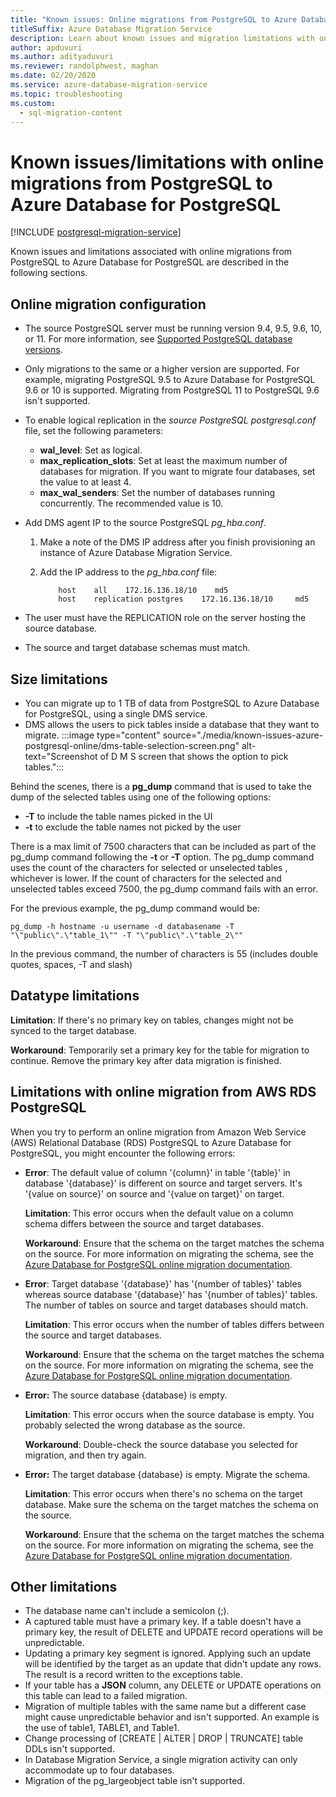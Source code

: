 ```yaml
---
title: "Known issues: Online migrations from PostgreSQL to Azure Database for PostgreSQL"
titleSuffix: Azure Database Migration Service
description: Learn about known issues and migration limitations with online migrations from PostgreSQL to Azure Database for PostgreSQL using the Azure Database Migration Service.
author: apduvuri
ms.author: adityaduvuri
ms.reviewer: randolphwest, maghan
ms.date: 02/20/2020
ms.service: azure-database-migration-service
ms.topic: troubleshooting
ms.custom:
  - sql-migration-content
---
```


# Known issues/limitations with online migrations from PostgreSQL to Azure Database for PostgreSQL

[!INCLUDE [postgresql-migration-service](includes/postgresql-migration-service.md)]

Known issues and limitations associated with online migrations from PostgreSQL to Azure Database for PostgreSQL are described in the following sections.

## Online migration configuration

- The source PostgreSQL server must be running version 9.4, 9.5, 9.6, 10, or 11. For more information, see [Supported PostgreSQL database versions](../postgresql/concepts-supported-versions.md).
- Only migrations to the same or a higher version are supported. For example, migrating PostgreSQL 9.5 to Azure Database for PostgreSQL 9.6 or 10 is supported. Migrating from PostgreSQL 11 to PostgreSQL 9.6 isn't supported.
- To enable logical replication in the *source PostgreSQL postgresql.conf* file, set the following parameters:

  - **wal_level**: Set as logical.
  - **max_replication_slots**: Set at least the maximum number of databases for migration. If you want to migrate four databases, set the value to at least 4.
  - **max_wal_senders**: Set the number of databases running concurrently. The recommended value is 10.
- Add DMS agent IP to the source PostgreSQL *pg_hba.conf*.
  1. Make a note of the DMS IP address after you finish provisioning an instance of Azure Database Migration Service.
  1. Add the IP address to the *pg_hba.conf* file:

      ```
          host    all    172.16.136.18/10    md5
          host    replication postgres    172.16.136.18/10     md5
      ```

- The user must have the REPLICATION role on the server hosting the source database.
- The source and target database schemas must match.

## Size limitations

- You can migrate up to 1 TB of data from PostgreSQL to Azure Database for PostgreSQL, using a single DMS service.
- DMS allows the users to pick tables inside a database that they want to migrate.
:::image type="content" source="./media/known-issues-azure-postgresql-online/dms-table-selection-screen.png" alt-text="Screenshot of D M S screen that shows the option to pick tables."::: 

Behind the scenes, there is a **pg_dump** command that is used to take the dump of the selected tables using one of the following options:
 - **-T** to include the table names picked in the UI
 - **-t** to exclude the table names not picked by the user
 
There is a max limit of 7500 characters that can be included as part of the pg_dump command following the **-t** or **-T** option. The pg_dump command uses the count of the characters for selected or unselected tables , whichever is lower. If the count of characters for the selected and unselected tables exceed 7500, the pg_dump command fails with an error.

For the previous example, the pg_dump command would be:

```
pg_dump -h hostname -u username -d databasename -T "\"public\".\"table_1\"" -T "\"public\".\"table_2\""
```

In the previous command, the number of characters is 55 (includes double quotes, spaces, -T and slash)
 
## Datatype limitations

  **Limitation**: If there's no primary key on tables, changes might not be synced to the target database.

  **Workaround**: Temporarily set a primary key for the table for migration to continue. Remove the primary key after data migration is finished.

## Limitations with online migration from AWS RDS PostgreSQL

When you try to perform an online migration from Amazon Web Service (AWS) Relational Database (RDS) PostgreSQL to Azure Database for PostgreSQL, you might encounter the following errors:

- **Error**: The default value of column '{column}' in table '{table}' in database '{database}' is different on source and target servers. It's '{value on source}' on source and '{value on target}' on target.

  **Limitation**: This error occurs when the default value on a column schema differs between the source and target databases.

  **Workaround**: Ensure that the schema on the target matches the schema on the source. For more information on migrating the schema, see the [Azure Database for PostgreSQL online migration documentation](./tutorial-postgresql-azure-postgresql-online.md#migrate-the-sample-schema).

- **Error**: Target database '{database}' has '{number of tables}' tables whereas source database '{database}' has '{number of tables}' tables. The number of tables on source and target databases should match.

  **Limitation**: This error occurs when the number of tables differs between the source and target databases.

  **Workaround**: Ensure that the schema on the target matches the schema on the source. For more information on migrating the schema, see the [Azure Database for PostgreSQL online migration documentation](./tutorial-postgresql-azure-postgresql-online.md#migrate-the-sample-schema).

- **Error:** The source database {database} is empty.

  **Limitation**: This error occurs when the source database is empty. You probably selected the wrong database as the source.

  **Workaround**: Double-check the source database you selected for migration, and then try again.

- **Error:** The target database {database} is empty. Migrate the schema.

  **Limitation**: This error occurs when there's no schema on the target database. Make sure the schema on the target matches the schema on the source.

  **Workaround**: Ensure that the schema on the target matches the schema on the source. For more information on migrating the schema, see the [Azure Database for PostgreSQL online migration documentation](./tutorial-postgresql-azure-postgresql-online.md#migrate-the-sample-schema).

## Other limitations

- The database name can't include a semicolon (;).
- A captured table must have a primary key. If a table doesn't have a primary key, the result of DELETE and UPDATE record operations will be unpredictable.
- Updating a primary key segment is ignored. Applying such an update will be identified by the target as an update that didn't update any rows. The result is a record written to the exceptions table.
- If your table has a **JSON** column, any DELETE or UPDATE operations on this table can lead to a failed migration. 
- Migration of multiple tables with the same name but a different case might cause unpredictable behavior and isn't supported. An example is the use of table1, TABLE1, and Table1.
- Change processing of [CREATE | ALTER | DROP | TRUNCATE] table DDLs isn't supported.
- In Database Migration Service, a single migration activity can only accommodate up to four databases.
- Migration of the pg_largeobject table isn't supported.

